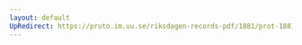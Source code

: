 ```yaml
---
layout: default
UpRedirect: https://pruto.im.uu.se/riksdagen-records-pdf/1881/prot-1881--ak--028/prot-1881--ak--028_004.pdf
---
```

